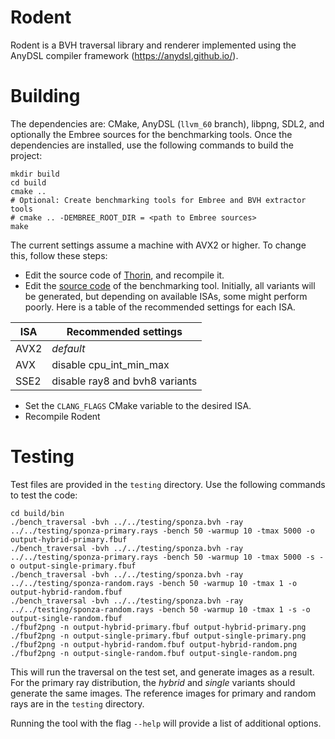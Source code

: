 # Rodent

Rodent is a BVH traversal library and renderer implemented using the AnyDSL compiler framework (https://anydsl.github.io/).

# Building

The dependencies are: CMake, AnyDSL (`llvm_60` branch), libpng, SDL2, and optionally the Embree sources for the benchmarking tools.
Once the dependencies are installed, use the following commands to build the project:

    mkdir build
    cd build
    cmake ..
    # Optional: Create benchmarking tools for Embree and BVH extractor tools
    # cmake .. -DEMBREE_ROOT_DIR = <path to Embree sources>
    make

The current settings assume a machine with AVX2 or higher. To change this, follow these steps:

- Edit the source code of [Thorin](https://github.com/AnyDSL/thorin/blob/master/src/thorin/be/llvm/vectorize.cpp#L150), and recompile it.
- Edit the [source code](tools/bench_traversal/bench_traversal.impala) of the benchmarking tool. Initially, all variants will be generated, but depending on available ISAs, some might perform poorly. Here is a table of the recommended settings for each ISA.

|   ISA   |      Recommended settings      |
|---------|--------------------------------|
|  AVX2   |           *default*            |
|  AVX    | disable cpu_int_min_max        |
|  SSE2   | disable ray8 and bvh8 variants |

- Set the `CLANG_FLAGS` CMake variable to the desired ISA.
- Recompile Rodent

# Testing

Test files are provided in the `testing` directory. Use the following commands to test the code:

    cd build/bin
    ./bench_traversal -bvh ../../testing/sponza.bvh -ray ../../testing/sponza-primary.rays -bench 50 -warmup 10 -tmax 5000 -o output-hybrid-primary.fbuf
    ./bench_traversal -bvh ../../testing/sponza.bvh -ray ../../testing/sponza-primary.rays -bench 50 -warmup 10 -tmax 5000 -s -o output-single-primary.fbuf
    ./bench_traversal -bvh ../../testing/sponza.bvh -ray ../../testing/sponza-random.rays -bench 50 -warmup 10 -tmax 1 -o output-hybrid-random.fbuf
    ./bench_traversal -bvh ../../testing/sponza.bvh -ray ../../testing/sponza-random.rays -bench 50 -warmup 10 -tmax 1 -s -o output-single-random.fbuf
    ./fbuf2png -n output-hybrid-primary.fbuf output-hybrid-primary.png
    ./fbuf2png -n output-single-primary.fbuf output-single-primary.png
    ./fbuf2png -n output-hybrid-random.fbuf output-hybrid-random.png
    ./fbuf2png -n output-single-random.fbuf output-single-random.png

This will run the traversal on the test set, and generate images as a result. For the primary ray distribution, the _hybrid_ and _single_ variants should generate the same images. The reference images for primary and random rays are in the `testing` directory.

Running the tool with the flag `--help` will provide a list of additional options.
